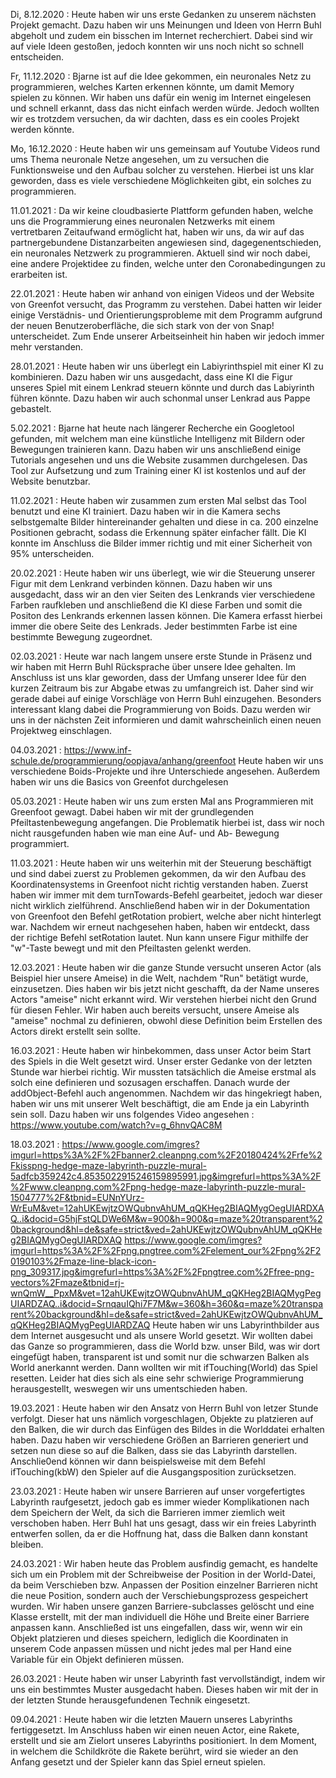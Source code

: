 

Di, 8.12.2020 : Heute haben wir uns erste Gedanken zu unserem nächsten Projekt gemacht. Dazu haben wir uns Meinungen und Ideen von Herrn Buhl abgeholt und zudem ein bisschen im Internet recherchiert. Dabei sind wir auf viele Ideen gestoßen, jedoch konnten wir uns noch nicht so schnell entscheiden.


Fr, 11.12.2020 : Bjarne ist auf die Idee gekommen, ein neuronales Netz zu programmieren, welches Karten erkennen könnte, um damit Memory spielen zu können. Wir haben uns dafür ein wenig im Internet eingelesen und schnell erkannt, dass das nicht einfach werden würde. Jedoch wollten wir es trotzdem versuchen, da wir dachten, dass es ein cooles Projekt werden könnte.


Mo, 16.12.2020 : Heute haben wir uns gemeinsam auf Youtube Videos rund ums Thema neuronale Netze angesehen, um zu versuchen die Funktionsweise und den Aufbau solcher zu verstehen. Hierbei ist uns klar geworden, dass es viele verschiedene Möglichkeiten gibt, ein solches zu programmieren. 




11.01.2021 : Da wir keine cloudbasierte Plattform gefunden haben, welche uns die Programmierung eines neuronalen Netzwerks mit einem vertretbaren Zeitaufwand ermöglicht hat, haben wir uns, da wir auf das partnergebundene Distanzarbeiten angewiesen sind, dagegenentschieden, ein neuronales Netzwerk zu programmieren. Aktuell sind wir noch dabei, eine andere Projektidee zu finden, welche unter den Coronabedingungen zu erarbeiten ist.


22.01.2021 : Heute haben wir anhand von einigen Videos und der Website von Greenfot versucht, das Programm zu verstehen. Dabei hatten wir leider einige Verstädnis- und Orientierungsprobleme mit dem Programm aufgrund der neuen Benutzeroberfläche, die sich stark von der von Snap! unterscheidet. Zum Ende unserer Arbeitseinheit hin haben wir jedoch immer mehr verstanden.


28.01.2021 : Heute haben wir uns überlegt ein Labiyrinthspiel mit einer KI zu kombinieren. Dazu haben wir uns ausgedacht, dass eine KI die Figur unseres Spiel mit einem Lenkrad steuern könnte und durch das Labiyrinth führen könnte. Dazu haben wir auch schonmal unser Lenkrad aus Pappe gebastelt. 


5.02.2021 : Bjarne hat heute nach längerer Recherche ein Googletool gefunden, mit welchem man eine künstliche Intelligenz mit Bildern oder Bewegungen trainieren kann. Dazu haben wir uns anschließend einige Tutorials angesehen und uns die Website zusammen durchgelesen. Das Tool zur Aufsetzung und zum Training einer KI ist kostenlos und auf der Website benutzbar.



11.02.2021 : Heute haben wir zusammen zum ersten Mal selbst das Tool benutzt und eine KI trainiert. Dazu haben wir in die Kamera sechs selbstgemalte Bilder hintereinander gehalten und diese in ca. 200 einzelne Positionen gebracht, sodass die Erkennung später einfacher fällt. Die KI konnte im Anschluss die Bilder immer richtig und mit einer Sicherheit von 95% unterscheiden. 


20.02.2021 : Heute haben wir uns überlegt, wie wir die Steuerung unserer Figur mit dem Lenkrand verbinden können. Dazu haben wir uns ausgedacht, dass wir an den vier Seiten des Lenkrands vier verschiedene Farben raufkleben und anschließend die KI diese Farben und somit die Positon des Lenkrands erkennen lassen können. Die Kamera erfasst hierbei immer die obere Seite des Lenkrads. Jeder bestimmten Farbe ist eine bestimmte Bewegung zugeordnet.

02.03.2021 : Heute war nach langem unsere erste Stunde in Präsenz und wir haben mit Herrn Buhl Rücksprache über unsere Idee gehalten. Im Anschluss ist uns klar geworden, dass der Umfang unserer Idee für den kurzen Zeitraum bis zur Abgabe etwas zu umfangreich ist. Daher sind wir gerade dabei auf einige Vorschläge von Herrn Buhl einzugehen. Besonders interessant klang dabei die Programmierung von Boids. Dazu werden wir uns in der nächsten Zeit informieren und damit wahrscheinlich einen neuen Projektweg einschlagen.

04.03.2021 : https://www.inf-schule.de/programmierung/oopjava/anhang/greenfoot Heute haben wir uns verschiedene Boids-Projekte und ihre Unterschiede angesehen. Außerdem haben wir uns die Basics von Greenfot durchgelesen

05.03.2021 : Heute haben wir uns zum ersten Mal ans Programmieren mit Greenfoot gewagt. Dabei haben wir mit der grundlegenden Pfeiltastenbewegung angefangen. Die Problematik hierbei ist, dass wir noch nicht rausgefunden haben wie man eine Auf- und Ab- Bewegung programmiert.

11.03.2021 : Heute haben wir uns weiterhin mit der Steuerung beschäftigt und sind dabei zuerst zu Problemen gekommen, da wir den Aufbau des Koordinatensystems in Greenfoot nicht richtig verstanden haben. Zuerst haben wir immer mit dem turnTowards-Befehl gearbeitet, jedoch war dieser nicht wirklich zielführend. Anschließend haben wir in der Dokumentation von Greenfoot den Befehl getRotation probiert, welche aber nicht hinterlegt war. Nachdem wir erneut nachgesehen haben, haben wir entdeckt, dass der richtige Befehl setRotation lautet. Nun kann unsere Figur mithilfe der "w"-Taste bewegt und mit den Pfeiltasten gelenkt werden. 

12.03.2021 : Heute haben wir die ganze Stunde versucht unseren Actor (als Beispiel hier unsere Ameise) in die Welt, nachdem "Run" betätigt wurde, einzusetzen. Dies haben wir bis jetzt nicht geschafft, da der Name unseres Actors "ameise" nicht erkannt wird. Wir verstehen hierbei nicht den Grund für diesen Fehler. Wir haben auch bereits versucht, unsere Ameise als "ameise" nochmal zu definieren, obwohl diese Definition beim Erstellen des Actors direkt erstellt sein sollte.

16.03.2021 : Heute haben wir hinbekommen, dass unser Actor beim Start des Spiels in die Welt gesetzt wird. Unser erster Gedanke von der letzten Stunde war hierbei richtig. Wir mussten tatsächlich die Ameise erstmal als solch eine definieren und sozusagen erschaffen. Danach wurde der addObject-Befehl auch angenommen. 
Nachdem wir das hingekriegt haben, haben wir uns mit unserer Welt beschäftigt, die am Ende ja ein Labyrinth sein soll. Dazu haben wir uns folgendes Video angesehen : https://www.youtube.com/watch?v=g_6hnvQAC8M

18.03.2021 : https://www.google.com/imgres?imgurl=https%3A%2F%2Fbanner2.cleanpng.com%2F20180424%2Frfe%2Fkisspng-hedge-maze-labyrinth-puzzle-mural-5adfcb359242c4.8535022915246159895991.jpg&imgrefurl=https%3A%2F%2Fwww.cleanpng.com%2Fpng-hedge-maze-labyrinth-puzzle-mural-1504777%2F&tbnid=EUNnYUrz-WrEuM&vet=12ahUKEwjtzOWQubnvAhUM_qQKHeg2BIAQMygOegUIARDXAQ..i&docid=G5hjFstQLDWe6M&w=900&h=900&q=maze%20transparent%20background&hl=de&safe=strict&ved=2ahUKEwjtzOWQubnvAhUM_qQKHeg2BIAQMygOegUIARDXAQ
https://www.google.com/imgres?imgurl=https%3A%2F%2Fpng.pngtree.com%2Felement_our%2Fpng%2F20190103%2Fmaze-line-black-icon-png_309317.jpg&imgrefurl=https%3A%2F%2Fpngtree.com%2Ffree-png-vectors%2Fmaze&tbnid=rj-wnQmW__PpxM&vet=12ahUKEwjtzOWQubnvAhUM_qQKHeg2BIAQMygPegUIARDZAQ..i&docid=SrnqauIQhi7F7M&w=360&h=360&q=maze%20transparent%20background&hl=de&safe=strict&ved=2ahUKEwjtzOWQubnvAhUM_qQKHeg2BIAQMygPegUIARDZAQ
Heute haben wir uns Labyrinthbilder aus dem Internet ausgesucht und als unsere World gesetzt. Wir wollten dabei das Ganze so programmieren, dass die World bzw. unser Bild, was wir dort eingefügt haben, transparent ist und somit nur die schwarzen Balken als World anerkannt werden. Dann wollten wir mit ifTouching(World) das Spiel resetten. Leider hat dies sich als eine sehr schwierige Programmierung herausgestellt, weswegen wir uns umentschieden haben.

19.03.2021 : Heute haben wir den Ansatz von Herrn Buhl von letzer Stunde verfolgt. Dieser hat uns nämlich vorgeschlagen, Objekte zu platzieren auf den Balken, die wir durch das Einfügen des Bildes in die Worlddatei erhalten haben. Dazu haben wir verschiedene Größen an Barrieren generiert und setzen nun diese so auf die Balken, dass sie das Labyrinth darstellen. Anschlie0end können wir dann  beispielsweise mit dem Befehl ifTouching(kbW) den Spieler auf die Ausgangsposition zurücksetzen.

23.03.2021 : Heute haben wir unsere Barrieren auf unser vorgefertigtes Labyrinth raufgesetzt, jedoch gab es immer wieder Komplikationen nach dem Speichern der Welt, da sich die Barrieren immer ziemlich weit verschoben haben. Herr Buhl hat uns gesagt, dass wir ein freies Labyrinth entwerfen sollen, da er die Hoffnung hat, dass die Balken dann konstant bleiben.

24.03.2021 : Wir haben heute das Problem ausfindig gemacht, es handelte sich um ein Problem mit der Schreibweise der Position in der World-Datei, da beim Verschieben bzw. Anpassen der Position einzelner Barrieren nicht die neue Position, sondern auch der Verschiebungsprozess gespeichert wurden. Wir haben unsere ganzen Barriere-subclasses gelöscht und eine Klasse erstellt, mit der man individuell die Höhe und Breite einer Barriere anpassen kann. Anschließed ist uns eingefallen, dass wir, wenn wir ein Objekt platzieren und dieses speichern, lediglich die Koordinaten in unserem Code anpassen müssen und nicht jedes mal per Hand eine Variable für ein Objekt definieren müssen. 

26.03.2021 : Heute haben wir unser Labyrinth fast vervollständigt, indem wir uns ein bestimmtes Muster ausgedacht haben. Dieses haben wir mit der in der letzten Stunde herausgefundenen Technik eingesetzt.

09.04.2021 : Heute haben wir die letzten Mauern unseres Labyrinths fertiggesetzt. Im Anschluss haben wir einen neuen Actor, eine Rakete, erstellt und sie am Zielort unseres Labyrinths positioniert. In dem Moment, in welchem die Schildkröte die Rakete berührt, wird sie wieder an den Anfang gesetzt und der Spieler kann das Spiel erneut spielen.

















